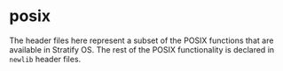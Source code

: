 # posix

The header files here represent a subset of the POSIX functions that are available in Stratify OS. The rest of the POSIX functionality is declared in `newlib` header files.